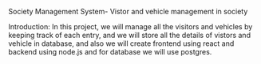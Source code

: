 Society Management System- Vistor and vehicle management in society

Introduction:   In this project, we will manage all the visitors and vehicles by keeping track of each entry, and we will store all the details of vistors and vehicle in database, and also we will create frontend using react and backend using node.js and for database we will use postgres.

